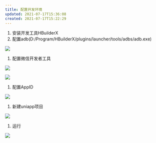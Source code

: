 ```yaml
---
title: 配置开发环境
updated: 2021-07-17T15:36:08
created: 2021-07-17T15:22:29
---
```


1.  安装开发工具HBuilderX
2.  配置adb(D:/Program/HBuilderX/plugins/launcher/tools/adbs/adb.exe)

![](C:\Users\hvgub\AppData\Local\Temp\第一笔记本\pandoc/media/image1.png)

1.  配置微信开发者工具

![](C:\Users\hvgub\AppData\Local\Temp\第一笔记本\pandoc/media/image2.png)

![](C:\Users\hvgub\AppData\Local\Temp\第一笔记本\pandoc/media/image3.png)

1.  配置AppID

![](C:\Users\hvgub\AppData\Local\Temp\第一笔记本\pandoc/media/image4.png)

1.  新建uniapp项目

![](C:\Users\hvgub\AppData\Local\Temp\第一笔记本\pandoc/media/image5.png)

1.  运行

![](C:\Users\hvgub\AppData\Local\Temp\第一笔记本\pandoc/media/image6.png)

